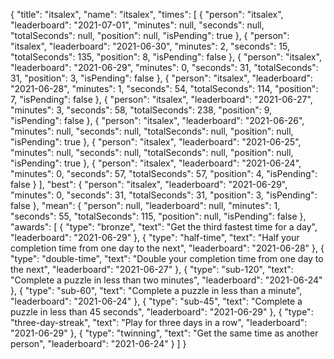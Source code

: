 {
  "title": "itsalex",
  "name": "itsalex",
  "times": [
    {
      "person": "itsalex",
      "leaderboard": "2021-07-01",
      "minutes": null,
      "seconds": null,
      "totalSeconds": null,
      "position": null,
      "isPending": true
    },
    {
      "person": "itsalex",
      "leaderboard": "2021-06-30",
      "minutes": 2,
      "seconds": 15,
      "totalSeconds": 135,
      "position": 8,
      "isPending": false
    },
    {
      "person": "itsalex",
      "leaderboard": "2021-06-29",
      "minutes": 0,
      "seconds": 31,
      "totalSeconds": 31,
      "position": 3,
      "isPending": false
    },
    {
      "person": "itsalex",
      "leaderboard": "2021-06-28",
      "minutes": 1,
      "seconds": 54,
      "totalSeconds": 114,
      "position": 7,
      "isPending": false
    },
    {
      "person": "itsalex",
      "leaderboard": "2021-06-27",
      "minutes": 3,
      "seconds": 58,
      "totalSeconds": 238,
      "position": 9,
      "isPending": false
    },
    {
      "person": "itsalex",
      "leaderboard": "2021-06-26",
      "minutes": null,
      "seconds": null,
      "totalSeconds": null,
      "position": null,
      "isPending": true
    },
    {
      "person": "itsalex",
      "leaderboard": "2021-06-25",
      "minutes": null,
      "seconds": null,
      "totalSeconds": null,
      "position": null,
      "isPending": true
    },
    {
      "person": "itsalex",
      "leaderboard": "2021-06-24",
      "minutes": 0,
      "seconds": 57,
      "totalSeconds": 57,
      "position": 4,
      "isPending": false
    }
  ],
  "best": {
    "person": "itsalex",
    "leaderboard": "2021-06-29",
    "minutes": 0,
    "seconds": 31,
    "totalSeconds": 31,
    "position": 3,
    "isPending": false
  },
  "mean": {
    "person": null,
    "leaderboard": null,
    "minutes": 1,
    "seconds": 55,
    "totalSeconds": 115,
    "position": null,
    "isPending": false
  },
  "awards": [
    {
      "type": "bronze",
      "text": "Get the third fastest time for a day",
      "leaderboard": "2021-06-29"
    },
    {
      "type": "half-time",
      "text": "Half your completion time from one day to the next",
      "leaderboard": "2021-06-28"
    },
    {
      "type": "double-time",
      "text": "Double your completion time from one day to the next",
      "leaderboard": "2021-06-27"
    },
    {
      "type": "sub-120",
      "text": "Complete a puzzle in less than two minutes",
      "leaderboard": "2021-06-24"
    },
    {
      "type": "sub-60",
      "text": "Complete a puzzle in less than a minute",
      "leaderboard": "2021-06-24"
    },
    {
      "type": "sub-45",
      "text": "Complete a puzzle in less than 45 seconds",
      "leaderboard": "2021-06-29"
    },
    {
      "type": "three-day-streak",
      "text": "Play for three days in a row",
      "leaderboard": "2021-06-29"
    },
    {
      "type": "twinning",
      "text": "Get the same time as another person",
      "leaderboard": "2021-06-24"
    }
  ]
}